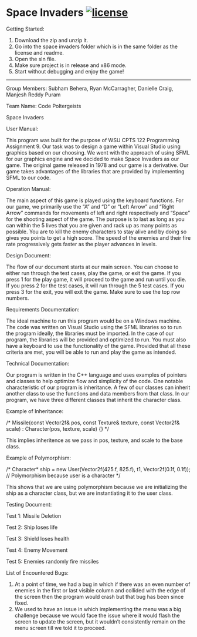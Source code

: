 # Space Invaders [![license](https://img.shields.io/github/license/DAVFoundation/captain-n3m0.svg?style=flat-square)](https://github.com/subhamb123/Chess/blob/main/LICENSE)

Getting Started:
1) Download the zip and unzip it.
2) Go into the space invaders folder which is in the same folder as the license and readme.
3) Open the sln file.
4) Make sure project is in release and x86 mode.
5) Start without debugging and enjoy the game!

---------------------------------------------------------------------------------------------------------------------------------------------------------------------------------

Group Members: Subham Behera, Ryan McCarragher, Danielle Craig, Manjesh Reddy Puram


Team Name: Code Poltergeists

Space Invaders

User Manual:

This program was built for the purpose of WSU CPTS 122 Programming Assignment 9. Our task was to design a game within Visual Studio using graphics based on our choosing. We went with the approach of using SFML for our graphics engine and we decided to make Space Invaders as our game. The original game released in 1978 and our game is a derivative. Our game takes advantages of the libraries that are provided by implementing SFML to our code.

Operation Manual:

The main aspect of this game is played using the keyboard functions. For our game, we primarily use the “A” and “D” or “Left Arrow” and “Right Arrow” commands for movements of left and right respectively and “Space” for the shooting aspect of the game. The purpose is to last as long as you can within the 5 lives that you are given and rack up as many points as possible. You are to kill the enemy characters to stay alive and by doing so gives you points to get a high score. The speed of the enemies and their fire rate progressively gets faster as the player advances in levels.

Design Document:

The flow of our document starts at our main screen. You can choose to either run through the test cases, play the game, or exit the game. If you press 1 for the play game, it will proceed to the game and run until you die. If you press 2 for the test cases, it will run through the 5 test cases. If you press 3 for the exit, you will exit the game. Make sure to use the top row numbers.

Requirements Documentation:

The ideal machine to run this program would be on a Windows machine. The code was written on Visual Studio using the SFML libraries so to run the program ideally, the libraries must be imported. In the case of our program, the libraries will be provided and optimized to run. You must also have a keyboard to use the functionality of the game. Provided that all these criteria are met, you will be able to run and play the game as intended.

Technical Documentation:

Our program is written in the C++ language and uses examples of pointers and classes to help optimize flow and simplicity of the code. One notable characteristic of our program is inheritance. A few of our classes can inherit another class to use the functions and data members from that class. In our program, we have three different classes that inherit the character class. 

Example of Inheritance:

/* 
Missile(const Vector2f& pos, const Texture& texture, const Vector2f& scale) : Character(pos, texture, scale) {}
*/

This implies inheritence as we pass in pos, texture, and scale to the base class.

Example of Polymorphism:

/*
Character* ship = new User(Vector2f(425.f, 825.f), t1, Vector2f(0.1f, 0.1f)); // Polymorphism because user is a character
*/

This shows that we are using polymorphism because we are initializing the ship as a character class, but we are instantiating it to the user class.

Testing Document:

Test 1: Missile Deletion

Test 2: Ship loses life

Test 3: Shield loses health

Test 4: Enemy Movement

Test 5: Enemies randomly fire missiles

List of Encountered Bugs:
1.	At a point of time, we had a bug in which if there was an even number of enemies in the first or last visible column and collided with the edge of the screen then the program would crash but that bug has been since fixed.
2.	We used to have an issue in which implementing the menu was a big challenge because we would face the issue where it would flash the screen to update the screen, but it wouldn’t consistently remain on the menu screen till we told it to proceed.
